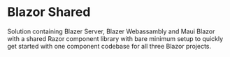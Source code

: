 <h1>Blazor Shared</h1>

<p dir="auto">Solution containing Blazer Server, Blazer Webassambly and Maui Blazor with a shared Razor component library with bare minimum setup to quickly get started with one component codebase for all three Blazor projects.</p>
